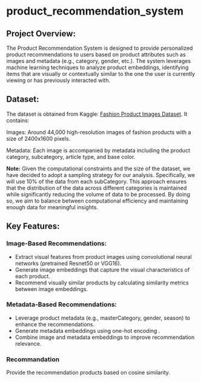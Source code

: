 # product_recommendation_system

## Project Overview:
The Product Recommendation System is designed to provide personalized product recommendations to users based on product attributes such as images and metadata (e.g., category, gender, etc.). The system leverages machine learning techniques to analyze product embeddings, identifying items that are visually or contextually similar to the one the user is currently viewing or has previously interacted with.

## Dataset:
The dataset is obtained from Kaggle: [Fashion Product Images Dataset](https://www.kaggle.com/datasets/paramaggarwal/fashion-product-images-dataset). It contains:

Images: Around 44,000 high-resolution images of fashion products with a size of 2400x1600 pixels.

Metadata: Each image is accompanied by metadata including the product category, subcategory, article type, and base color.

**Note:** Given the computational constraints and the size of the dataset, we have decided to adopt a sampling strategy for our analysis. Specifically, we will use 10% of the data from each subCategory. This approach ensures that the distribution of the data across different categories is maintained while significantly reducing the volume of data to be processed. By doing so, we aim to balance between computational efficiency and maintaining enough data for meaningful insights.

## Key Features:
### Image-Based Recommendations:

* Extract visual features from product images using convolutional neural networks (pretrained Resnet50 or VGG16).
* Generate image embeddings that capture the visual characteristics of each product.
* Recommend visually similar products by calculating similarity metrics between image embeddings.

### Metadata-Based Recommendations:

* Leverage product metadata (e.g., masterCategory, gender, season) to enhance the recommendations.
* Generate metadata embeddings using one-hot encoding .
* Combine image and metadata embeddings to improve recommendation relevance.

### Recommandation

Provide the recommendation products based on cosine similarity.
